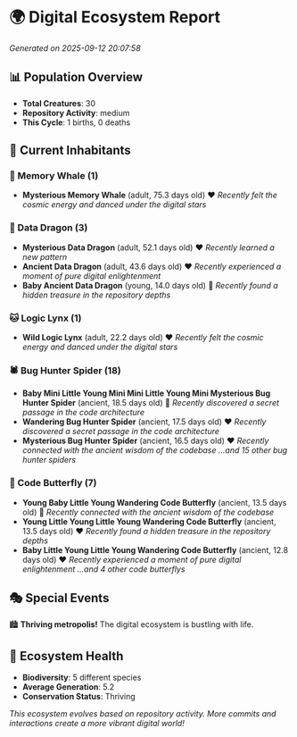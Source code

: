 # 🌍 Digital Ecosystem Report
*Generated on 2025-09-12 20:07:58*

## 📊 Population Overview
- **Total Creatures**: 30
- **Repository Activity**: medium
- **This Cycle**: 1 births, 0 deaths

## 👥 Current Inhabitants

### 🐋 Memory Whale (1)
- **Mysterious Memory Whale** (adult, 75.3 days old) ❤️
  *Recently felt the cosmic energy and danced under the digital stars*

### 🐉 Data Dragon (3)
- **Mysterious Data Dragon** (adult, 52.1 days old) ❤️
  *Recently learned a new pattern*
- **Ancient Data Dragon** (adult, 43.6 days old) ❤️
  *Recently experienced a moment of pure digital enlightenment*
- **Baby Ancient Data Dragon** (young, 14.0 days old) 💚
  *Recently found a hidden treasure in the repository depths*

### 🐱 Logic Lynx (1)
- **Wild Logic Lynx** (adult, 22.2 days old) ❤️
  *Recently felt the cosmic energy and danced under the digital stars*

### 🕷️ Bug Hunter Spider (18)
- **Baby Mini Little Young Mini Mini Little Young Mini Mysterious Bug Hunter Spider** (ancient, 18.5 days old) 💛
  *Recently discovered a secret passage in the code architecture*
- **Wandering Bug Hunter Spider** (ancient, 17.5 days old) ❤️
  *Recently discovered a secret passage in the code architecture*
- **Mysterious Bug Hunter Spider** (ancient, 16.5 days old) ❤️
  *Recently connected with the ancient wisdom of the codebase*
  *...and 15 other bug hunter spiders*

### 🦋 Code Butterfly (7)
- **Young Baby Little Young Wandering Code Butterfly** (ancient, 13.5 days old) 💛
  *Recently connected with the ancient wisdom of the codebase*
- **Young Little Young Little Young Wandering Code Butterfly** (ancient, 13.5 days old) ❤️
  *Recently found a hidden treasure in the repository depths*
- **Baby Little Young Little Young Wandering Code Butterfly** (ancient, 12.8 days old) ❤️
  *Recently experienced a moment of pure digital enlightenment*
  *...and 4 other code butterflys*

## 🎭 Special Events

🏙️ **Thriving metropolis!** The digital ecosystem is bustling with life.

## 🔬 Ecosystem Health
- **Biodiversity**: 5 different species
- **Average Generation**: 5.2
- **Conservation Status**: Thriving

*This ecosystem evolves based on repository activity. More commits and interactions create a more vibrant digital world!*